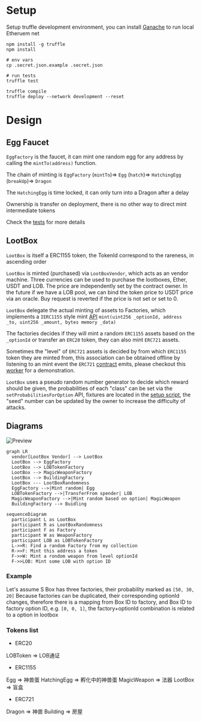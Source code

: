 # Setup

Setup truffle development environment, you can install [Ganache](https://trufflesuite.com/docs/ganache/) to run local Etheruem net

```
npm install -g truffle
npm install

# env vars
cp .secret.json.example .secret.json

# run tests
truffle test

truffle compile
truffle deploy --network development --reset
```

# Design

## Egg Faucet

`EggFactory` is the faucet, it can mint one random egg for any address by calling the `mintTo(address)` function.

The chain of minting is `EggFactory` (`mintTo`)=> `Egg` (`hatch`)=> `HatchingEgg` (`breakUp`)=> `Dragon`

The `HatchingEgg` is time locked, it can only turn into a Dragon after a delay

Ownership is transfer on deployment, there is no other way to direct mint intermediate tokens

Check the [tests](/test) for more details


## LootBox

`LootBox` is itself a ERC1155 token, the TokenId correspond to the rareness, in ascending order

`LootBox` is minted (purchased) via `LootBoxVendor`, which acts as an vendor machine. Three currencies can be used to purchase the lootboxes,
Ether, USDT and LOB. The price are independently set by the contract owner. In the future if we have a LOB pool,
we can bind the token price to USDT price via an oracle.
Buy request is reverted if the price is not set or set to 0.

`LootBox` delegate the actual minting of assets to Factories, which implements a `IERC1155` style mint [API](/contracts/interfaces/IERC1155Factory.sol)
`mint(uint256 _optionId, address _to, uint256 _amount, bytes memory _data)`

The factories decides if they will mint a random `ERC1155` assets based on the `_optionId` or transfer an `ERC20` token, they can also mint `ERC721` assets.

Sometimes the "level" of `ERC721` assets is decided by from which `ERC1155` token they are minted from, this association can be obtained offline by listening to
an mint event the `ERC721` [contract](/contracts/interfaces/IERC721MintWithOption.sol) emits,
   please checkout this [worker](/metaapi/worker.js) for a demonstration.

`LootBox` uses a pseudo random number generator to decide which reward should be given, the probabilities of each "class" can be set via the
`setProbabilitiesForOption` API, fixtures are located in the [setup script](/lib/setupLootboxes.js), the "seed" number can be updated by the owner
to increase the difficulty of attacks.

## Diagrams

![Preview](/docs/diagrams.png)

```mermaid
graph LR
  vendor[LootBox Vendor] --> LootBox
  LootBox --> EggFactory
  LootBox --> LOBTokenFactory
  LootBox --> MagicWeaponFactory
  LootBox --> BuildingFactory
  LootBox --- LootBoxRandomness
  EggFactory -->|Mint random| Egg
  LOBTokenFactory -->|TransferFrom spender| LOB
  MagicWeaponFactory -->|Mint random based on option| MagicWeapon
  BuildingFactory --> Buidling
```

```mermaid
sequenceDiagram
  participant L as LootBox
  participant R as LootBoxRandomness
  participant F as Factory
  participant W as WeaponFactory
  participant LOB as LOBTokenFactory
  L->>R: Find a random Factory from my collection
  R->>F: Mint this address a token
  F->>W: Mint a rondom weapon from level optionId
  F->>LOB: Mint some LOB with option ID
```

### Example

Let's assume S Box has three factories, their probability marked as `[50, 30, 20]`
Because factories can be duplicated, their corresponding optionId
changes, therefore there is a mapping from Box ID to factory, and Box ID to
factory option ID, e.g. `[0, 0, 1]`, the factory+optionId combination is
related to a option in lootbox

### Tokens list

* ERC20

LOBToken => LOB通证

* ERC1155

Egg => 神兽蛋
HatchingEgg => 孵化中的神兽蛋
MagicWeapon => 法器
LootBox => 盲盒

* ERC721

Dragon => 神兽
Building => 房屋
